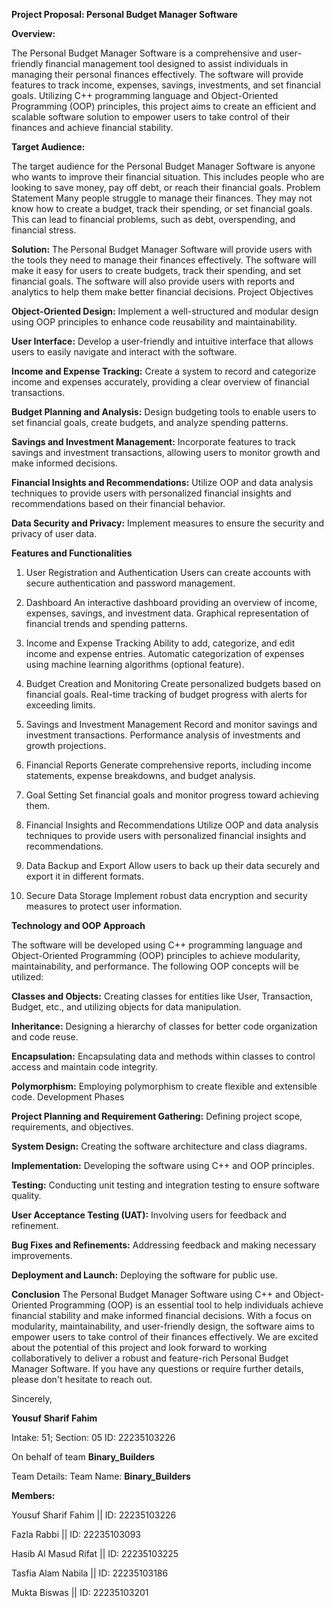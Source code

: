 ****Project Proposal: Personal Budget Manager Software****


**Overview:**

The Personal Budget Manager Software is a comprehensive and user-friendly financial management tool designed to assist individuals in managing their personal finances effectively. The software will provide features to track income, expenses, savings, investments, and set financial goals. Utilizing C++ programming language and Object-Oriented Programming (OOP) principles, this project aims to create an efficient and scalable software solution to empower users to take control of their finances and achieve financial stability.


**Target Audience:**

The target audience for the Personal Budget Manager Software is anyone who wants to improve their financial situation. This includes people who are looking to save money, pay off debt, or reach their financial goals.
Problem Statement
Many people struggle to manage their finances. They may not know how to create a budget, track their spending, or set financial goals. This can lead to financial problems, such as debt, overspending, and financial stress.


**Solution:**
The Personal Budget Manager Software will provide users with the tools they need to manage their finances effectively. The software will make it easy for users to create budgets, track their spending, and set financial goals. The software will also provide users with reports and analytics to help them make better financial decisions.
Project Objectives


**Object-Oriented Design:** 
Implement a well-structured and modular design using OOP principles to enhance code reusability and maintainability.

**User Interface:**
Develop a user-friendly and intuitive interface that allows users to easily navigate and interact with the software.

**Income and Expense Tracking:** 
Create a system to record and categorize income and expenses accurately, providing a clear overview of financial transactions.

**Budget Planning and Analysis:** 
Design budgeting tools to enable users to set financial goals, create budgets, and analyze spending patterns.

**Savings and Investment Management:** 
Incorporate features to track savings and investment transactions, allowing users to monitor growth and make informed decisions.

**Financial Insights and Recommendations:** Utilize OOP and data analysis techniques to provide users with personalized financial insights and recommendations based on their financial behavior.

**Data Security and Privacy:** Implement measures to ensure the security and privacy of user data.




**Features and Functionalities**

1. User Registration and Authentication
Users can create accounts with secure authentication and password management.

2. Dashboard
An interactive dashboard providing an overview of income, expenses, savings, and investment data.
Graphical representation of financial trends and spending patterns.

3. Income and Expense Tracking
Ability to add, categorize, and edit income and expense entries.
Automatic categorization of expenses using machine learning algorithms (optional feature).

4. Budget Creation and Monitoring
Create personalized budgets based on financial goals.
Real-time tracking of budget progress with alerts for exceeding limits.

5. Savings and Investment Management
Record and monitor savings and investment transactions.
Performance analysis of investments and growth projections.

6. Financial Reports
Generate comprehensive reports, including income statements, expense breakdowns, and budget analysis.

7. Goal Setting
Set financial goals and monitor progress toward achieving them.

8. Financial Insights and Recommendations
Utilize OOP and data analysis techniques to provide users with personalized financial insights and recommendations.

9. Data Backup and Export
Allow users to back up their data securely and export it in different formats.

10. Secure Data Storage
Implement robust data encryption and security measures to protect user information.



**Technology and OOP Approach**

The software will be developed using C++ programming language and Object-Oriented Programming (OOP) principles to achieve modularity, maintainability, and performance. The following OOP concepts will be utilized:



**Classes and Objects:** Creating classes for entities like User, Transaction, Budget, etc., and utilizing objects for data manipulation.

**Inheritance:** Designing a hierarchy of classes for better code organization and code reuse.

**Encapsulation:** Encapsulating data and methods within classes to control access and maintain code integrity.

**Polymorphism:** Employing polymorphism to create flexible and extensible code.
Development Phases



**Project Planning and Requirement Gathering:** Defining project scope, requirements, and objectives.

**System Design:** Creating the software architecture and class diagrams.

**Implementation:** Developing the software using C++ and OOP principles.

**Testing:** Conducting unit testing and integration testing to ensure software quality.

**User Acceptance Testing (UAT):** Involving users for feedback and refinement.

**Bug Fixes and Refinements:** Addressing feedback and making necessary improvements.

**Deployment and Launch:** Deploying the software for public use.



**Conclusion**
The Personal Budget Manager Software using C++ and Object-Oriented Programming (OOP) is an essential tool to help individuals achieve financial stability and make informed financial decisions. With a focus on modularity, maintainability, and user-friendly design, the software aims to empower users to take control of their finances effectively.
We are excited about the potential of this project and look forward to working collaboratively to deliver a robust and feature-rich Personal Budget Manager Software.
If you have any questions or require further details, please don't hesitate to reach out.

Sincerely,

**Yousuf Sharif Fahim**

Intake: 51; Section: 05
ID: 22235103226

On behalf of team **Binary_Builders**

Team Details:
Team Name: **Binary_Builders**

**Members:**

Yousuf Sharif Fahim  ||  ID: 22235103226

Fazla Rabbi  ||  ID: 22235103093

Hasib Al Masud Rifat  ||  ID: 22235103225 

Tasfia Alam Nabila  ||  ID: 22235103186

Mukta Biswas  ||  ID: 22235103201
